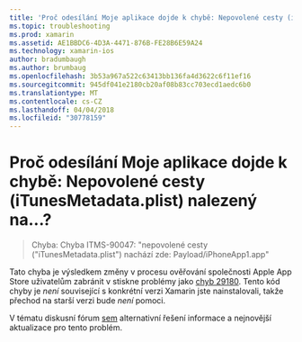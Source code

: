 ```yaml
---
title: 'Proč odesílání Moje aplikace dojde k chybě: Nepovolené cesty (iTunesMetadata.plist) nalezený na...?'
ms.topic: troubleshooting
ms.prod: xamarin
ms.assetid: AE1BBDC6-4D3A-4471-876B-FE28B6E59A24
ms.technology: xamarin-ios
author: bradumbaugh
ms.author: brumbaug
ms.openlocfilehash: 3b53a967a522c63413bb136fa4d3622c6f11ef16
ms.sourcegitcommit: 945df041e2180cb20af08b83cc703ecd1aedc6b0
ms.translationtype: MT
ms.contentlocale: cs-CZ
ms.lasthandoff: 04/04/2018
ms.locfileid: "30778159"
---
```

# <a name="why-does-my-app-submission-fail-with-disallowed-paths--itunesmetadataplist--found-at--"></a>Proč odesílání Moje aplikace dojde k chybě: Nepovolené cesty (iTunesMetadata.plist) nalezený na...?

> Chyba: Chyba ITMS-90047: "nepovolené cesty ("iTunesMetadata.plist") nachází zde: Payload/iPhoneApp1.app"

Tato chyba je výsledkem změny v procesu ověřování společnosti Apple App Store uživatelům zabránit v stiskne problémy jako [chyb 29180](https://bugzilla.xamarin.com/show_bug.cgi?id=29180). Tento kód chyby je _není_ související s konkrétní verzi Xamarin jste nainstalovali, takže přechod na starší verzi bude _není_ pomoci.

V tématu diskusní fórum [sem](https://forums.xamarin.com/discussion/40388/disallowed-paths-itunesmetadata-plist-found-at-when-submitting-to-app-store/p1) alternativní řešení informace a nejnovější aktualizace pro tento problém.
